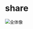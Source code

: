 # share


![全体像](
https://plantuml-server.kkeisuke.app/svg/VPBDIiD058NtzoaktQXW-m1TI2jLKLghjZlfOffCsz3yTMQY5EaYhQ2W88WR5-fM117tYWyp-FCOtgGcDYgkCdFckoVtdfcIL4oemB5X3b-V7_NuN8TtEZpJuIN8lkNwJ307PO-PthxbTh73RCa1mB2zmCHSPHab5tjSvF0047rcz5cNOyxqZ7uY8ffCiJQJf3j3ER1p98vWb9gKjzOpBXtB9bGQFUxmGfTuP1BfsuWL0kRNjgll5xV8NTFtB5SjHC3ArmPc-zZaKcqqaZvsgGwhLbimCMnDbURGv_MTMbQTDb1frWjAnZ-d9SGdgJ4v9Qu9BxZqR1f29bMfaC6SG35bUMwAfKACZU17Egl2SzMFU1jRvNGcmPcXMabH6XFcpJn6ynRnxVH1Zqy-ZgzrU9W5bgB9YEXobmkcEFpA0_E9YvuSwScJ7h_0NrH0NhlnxRQm-9zT1gpKgW2HVTHivdQewwiR7TvJuv0vcBRzVTd9QgfJC5Yat7sAaqEqoy_GM1m4N0mNqyW1IlI6wFL_0W00.svg "全体像")
